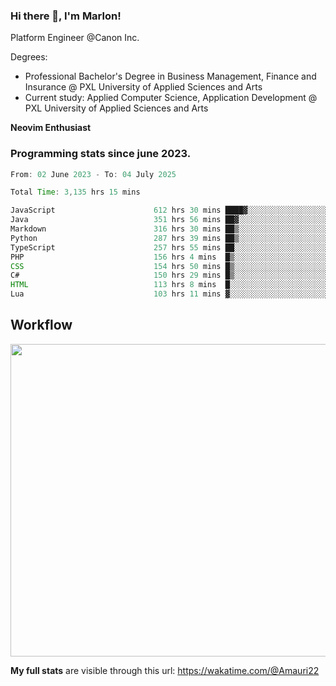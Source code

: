
### Hi there 👋, I'm Marlon!

Platform Engineer @Canon Inc.

Degrees: 
- Professional Bachelor's Degree in Business Management, Finance and Insurance @ PXL University of Applied Sciences and Arts
- Current study: Applied Computer Science, Application Development @ PXL University of Applied Sciences and Arts

**Neovim Enthusiast**

### Programming stats since june 2023.
<!--START_SECTION:waka-->

```java
From: 02 June 2023 - To: 04 July 2025

Total Time: 3,135 hrs 15 mins

JavaScript                      612 hrs 30 mins ████▓░░░░░░░░░░░░░░░░░░░░   19.10 %
Java                            351 hrs 56 mins ██▓░░░░░░░░░░░░░░░░░░░░░░   10.97 %
Markdown                        316 hrs 30 mins ██▒░░░░░░░░░░░░░░░░░░░░░░   09.87 %
Python                          287 hrs 39 mins ██▒░░░░░░░░░░░░░░░░░░░░░░   08.97 %
TypeScript                      257 hrs 55 mins ██░░░░░░░░░░░░░░░░░░░░░░░   08.04 %
PHP                             156 hrs 4 mins  █▒░░░░░░░░░░░░░░░░░░░░░░░   04.87 %
CSS                             154 hrs 50 mins █▒░░░░░░░░░░░░░░░░░░░░░░░   04.83 %
C#                              150 hrs 29 mins █▒░░░░░░░░░░░░░░░░░░░░░░░   04.69 %
HTML                            113 hrs 8 mins  █░░░░░░░░░░░░░░░░░░░░░░░░   03.53 %
Lua                             103 hrs 11 mins ▓░░░░░░░░░░░░░░░░░░░░░░░░   03.22 %
```

<!--END_SECTION:waka-->

## Workflow
<a href="https://wakatime.com"><img width="750" height="500" src="https://wakatime.com/share/@Amauri22/c9755ad7-b574-44e4-a9ee-ddb3582724ea.png" /></a>

**My full stats** are visible through this url: https://wakatime.com/@Amauri22
